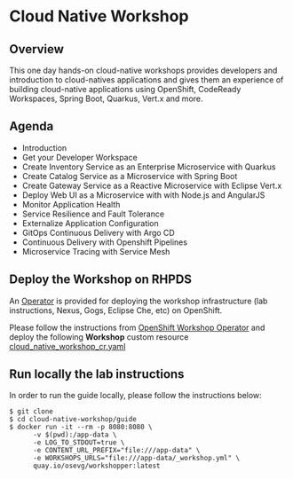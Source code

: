 # Cloud Native Workshop

## Overview

This one day hands-on cloud-native workshops provides developers and introduction to cloud-natives applications
and gives them an experience of building cloud-native applications using OpenShift, CodeReady Workspaces, Spring Boot,
Quarkus, Vert.x and more.

## Agenda

* Introduction
* Get your Developer Workspace
* Create Inventory Service as an Enterprise Microservice with Quarkus
* Create Catalog Service as a Microservice with Spring Boot
* Create Gateway Service as a Reactive Microservice with Eclipse Vert.x
* Deploy Web UI as a Microservice with with Node.js and AngularJS
* Monitor Application Health
* Service Resilience and Fault Tolerance
* Externalize Application Configuration
* GitOps Continuous Delivery with Argo CD
* Continuous Delivery with Openshift Pipelines
* Microservice Tracing with Service Mesh

## Deploy the Workshop on RHPDS

An [Operator](https://docs.openshift.com/container-platform/4.2/operators/olm-what-operators-are.html)
is provided for deploying the workshop infrastructure (lab instructions, Nexus, Gogs, Eclipse Che, etc)
on OpenShift.

Please follow the instructions from [OpenShift Workshop Operator](https://github.com/mcouliba/openshift-workshop-operator/tree/3.0)
and deploy the following **Workshop** custom resource [cloud_native_workshop_cr.yaml](https://github.com/mcouliba/openshift-workshop-operator/blob/3.0/deploy/crds/cloud_native_workshop_cr.yaml)

## Run locally the lab instructions

In order to run the guide locally, please follow the instructions below:

```
$ git clone
$ cd cloud-native-workshop/guide
$ docker run -it --rm -p 8080:8080 \
      -v $(pwd):/app-data \
      -e LOG_TO_STDOUT=true \
      -e CONTENT_URL_PREFIX="file:///app-data" \
      -e WORKSHOPS_URLS="file:///app-data/_workshop.yml" \
      quay.io/osevg/workshopper:latest
```
